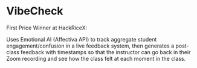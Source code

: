 # VibeCheck
First Price Winner at HackRiceX:

Uses Emotional AI (Affectiva API) to track aggregate student engagement/confusion in a live feedback system, then generates a post-class feedback with timestamps so that the instructor can go back in their Zoom recording and see how the class felt at each moment in the class. 

